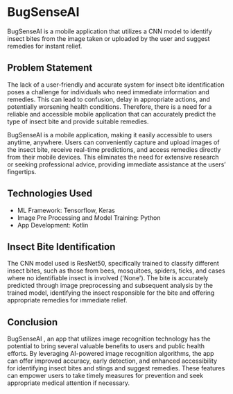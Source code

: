 # BugSenseAI

BugSenseAI is a mobile application that utilizes a CNN model to identify insect bites from the image taken or uploaded by the user and suggest remedies for instant relief. 

## Problem Statement
The lack of a user-friendly and accurate system for insect bite identification poses a
challenge for individuals who need immediate information and remedies. This can lead
to confusion, delay in appropriate actions, and potentially worsening health conditions.
Therefore, there is a need for a reliable and accessible mobile application that can accurately predict the type of insect bite and provide suitable remedies.

BugSenseAI is a mobile application, making it easily accessible to users anytime, anywhere. Users can conveniently capture and upload images of the insect bite, receive
real-time predictions, and access remedies directly from their mobile devices. This eliminates the need for extensive research or seeking professional advice, providing immediate
assistance at the users’ fingertips.

## Technologies Used
+ ML Framework: Tensorflow, Keras
+ Image Pre Processing and Model Training: Python
+ App Development: Kotlin

## Insect Bite Identification
The CNN model used is ResNet50, specifically trained to classify different insect bites, such as those from bees, mosquitoes, spiders, ticks, and cases where no identifiable insect is involved ('None'). The bite is accurately predicted through image preprocessing and subsequent analysis by the trained model, identifying the insect responsible for the bite and offering appropriate remedies for immediate relief.



## Conclusion
BugSenseAI , an app that utilizes image recognition technology has the potential to
bring several valuable benefits to users and public health efforts.
By leveraging AI-powered image recognition algorithms, the app can offer improved
accuracy, early detection, and enhanced accessibility for identifying insect bites and
stings and suggest remedies.
These features can empower users to take timely measures for prevention and seek
appropriate medical attention if necessary.
